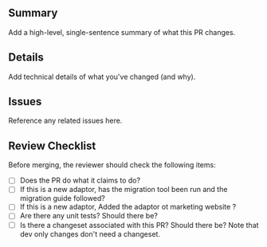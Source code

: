 ## Summary

Add a high-level, single-sentence summary of what this PR changes.

## Details

Add technical details of what you've changed (and why).

## Issues

Reference any related issues here.

## Review Checklist

Before merging, the reviewer should check the following items:

- [ ] Does the PR do what it claims to do?
- [ ] If this is a new adaptor, has the migration tool been run and the
      migration guide followed?
- [ ] If this is a new adaptor, Added the adaptor ot marketing website ?
- [ ] Are there any unit tests? Should there be?
- [ ] Is there a changeset associated with this PR? Should there be? Note that
      dev only changes don't need a changeset.
